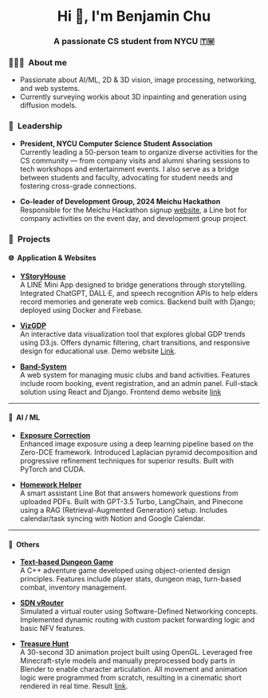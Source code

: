 <h1 align="center">Hi 👋, I'm Benjamin Chu</h1>
<h3 align="center">A passionate CS student from NYCU 🇹🇼</h3>

### 👨🏻‍💻 &nbsp;About me
- Passionate about AI/ML, 2D & 3D vision, image processing, networking, and web systems.
- Currently surveying workis about 3D inpainting and generation using diffusion models.

### 👥 &nbsp;Leadership

- **President, NYCU Computer Science Student Association**  
  Currently leading a 50-person team to organize diverse activities for the CS community — from company visits and alumni sharing sessions to tech workshops and entertainment events. I also serve as a bridge between students and faculty, advocating for student needs and fostering cross-grade connections.

- **Co-leader of Development Group, 2024 Meichu Hackathon**
  Responsible for the Meichu Hackathon signup [website](https://2024.meichuhackathon.org/), a Line bot for company activities on the event day, and development group project.
### 🚀 &nbsp;Projects

#### 🌐 &nbsp;Application & Websites

- **[YStoryHouse](https://github.com/ChuEating1005/2024-LINE-FRESH)**  
  A LINE Mini App designed to bridge generations through storytelling. Integrated ChatGPT, DALL·E, and speech recognition APIs to help elders record memories and generate web comics. Backend   built with Django; deployed using Docker and Firebase. 

- **[VizGDP](https://github.com/ChuEating1005/VizGDP)**  
  An interactive data visualization tool that explores global GDP trends using D3.js. Offers dynamic filtering, chart transitions, and responsive design for educational use. Demo website [Link](https://chueating1005.github.io/VizGDP/index.html).

- **[Band-System](https://github.com/Kent-mak/Band-System)**  
  A web system for managing music clubs and band activities. Features include room booking, event registration, and an admin panel. Full-stack solution using React and Django. Frontend demo website [link](https://band-system.github.io/#/home)

---

#### 🤖 &nbsp;AI / ML

- **[Exposure Correction](https://github.com/ChuEating1005/Exposure-Correction)**  
  Enhanced image exposure using a deep learning pipeline based on the Zero-DCE framework. Introduced Laplacian pyramid decomposition and progressive refinement techniques for superior results. Built with PyTorch and CUDA.

- **[Homework Helper](https://github.com/ChuEating1005/Homework-Helper)**  
  A smart assistant Line Bot that answers homework questions from uploaded PDFs. Built with GPT-3.5 Turbo, LangChain, and Pinecone using a RAG (Retrieval-Augmented Generation) setup. Includes calendar/task syncing with Notion and Google Calendar.

---

#### 🔧 &nbsp;Others

- **[Text-based Dungeon Game](https://github.com/ChuEating1005/DS-OOP)**  
  A C++ adventure game developed using object-oriented design principles. Features include player stats, dungeon map, turn-based combat, inventory management.

- **[SDN vRouter](https://github.com/ChuEating1005/SDN-NFV)**  
  Simulated a virtual router using Software-Defined Networking concepts. Implemented dynamic routing with custom packet forwarding logic and basic NFV features.

- **[Treasure Hunt](https://github.com/ChuEating1005/Treasure-Hunt)**  
  A 30-second 3D animation project built using OpenGL. Leveraged free Minecraft-style models and manually preprocessed body parts in Blender to enable character articulation. All movement and animation logic were programmed from scratch, resulting in a cinematic short rendered in real time. Result [link](https://www.youtube.com/watch?v=IwIccvUqtNY).
